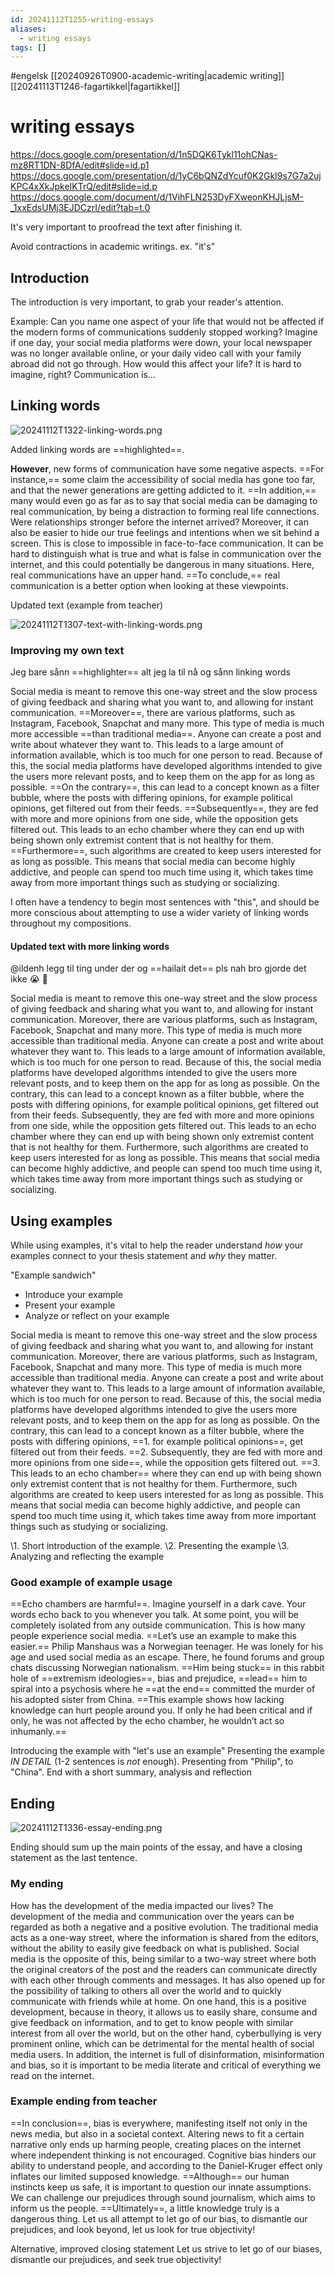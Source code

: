 ```yaml
---
id: 20241112T1255-writing-essays
aliases:
  - writing essays
tags: []
---
```


#engelsk [[20240926T0900-academic-writing|academic writing]] [[20241113T1246-fagartikkel|fagartikkel]]

# writing essays

https://docs.google.com/presentation/d/1n5DQK6Tykl11ohCNas-mz8RT1DN-8DfA/edit#slide=id.p1
https://docs.google.com/presentation/d/1yC6bQNZdYcuf0K2GkI9s7G7a2ujKPC4xXkJpkeIKTrQ/edit#slide=id.p
https://docs.google.com/document/d/1VihFLN253DyFXweonKHJLjsM-_1xxEdsUMj3EJDCzrI/edit?tab=t.0

It's very important to proofread the text after finishing it.

Avoid contractions in academic writings. ex. "it's"

## Introduction

The introduction is very important, to grab your reader's attention.

Example:
Can you name one aspect of your life that would not be affected if the modern forms of communications suddenly stopped working? Imagine if one day, your social media platforms were down, your local newspaper was no longer available online, or your daily video call with your family abroad did not go through. How would this affect your life? It is hard to imagine, right? Communication is...

## Linking words

![20241112T1322-linking-words.png](Assets/20241112T1322-linking-words.png)

Added linking words are ==highlighted==.

**However**, new forms of communication have some negative aspects. ==For instance,== some claim the accessibility of social media has gone too far, and that the newer generations are getting addicted to it. ==In addition,== many would even go as far as to say that social media can be damaging to real communication, by being a distraction to forming real life connections. Were relationships stronger before the internet arrived? Moreover, it can also be easier to hide our true feelings and intentions when we sit behind a screen. This is close to impossible in face-to-face communication. It can be hard to distinguish what is true and what is false in communication over the internet, and this could potentially be dangerous in many situations. Here, real communications have an upper hand. ==To conclude,== real communication is a better option when looking at these viewpoints.

Updated text (example from teacher)

![20241112T1307-text-with-linking-words.png](Assets/20241112T1307-text-with-linking-words.png)

### Improving my own text

Jeg bare sånn ==highlighter== alt jeg la til nå og sånn linking words

Social media is meant to remove this one-way street and the slow process of giving feedback and sharing what you want to, and allowing for instant communication. ==Moreover==, there are various platforms, such as Instagram, Facebook, Snapchat and many more. This type of media is much more accessible ==than traditional media==. Anyone can create a post and write about whatever they want to. This leads to a large amount of information available, which is too much for one person to read. Because of this, the social media platforms have developed algorithms intended to give the users more relevant posts, and to keep them on the app for as long as possible. ==On the contrary==, this can lead to a concept known as a filter bubble, where the posts with differing opinions, for example political opinions, get filtered out from their feeds. ==Subsequently==, they are fed with more and more opinions from one side, while the opposition gets filtered out. This leads to an echo chamber where they can end up with being shown only extremist content that is not healthy for them. ==Furthermore==, such algorithms are created to keep users interested for as long as possible. This means that social media can become highly addictive, and people can spend too much time using it, which takes time away from more important things such as studying or socializing.

I often have a tendency to begin most sentences with "this", and should be more conscious about attempting to use a wider variety of linking words throughout my compositions.

#### Updated text with more linking words

@ildenh legg til ting under der og ==hailait det== pls
nah bro gjorde det ikke :sob: :pray:

Social media is meant to remove this one-way street and the slow process of giving feedback and sharing what you want to, and allowing for instant communication. Moreover, there are various platforms, such as Instagram, Facebook, Snapchat and many more. This type of media is much more accessible than traditional media. Anyone can create a post and write about whatever they want to. This leads to a large amount of information available, which is too much for one person to read. Because of this, the social media platforms have developed algorithms intended to give the users more relevant posts, and to keep them on the app for as long as possible. On the contrary, this can lead to a concept known as a filter bubble, where the posts with differing opinions, for example political opinions, get filtered out from their feeds. Subsequently, they are fed with more and more opinions from one side, while the opposition gets filtered out. This leads to an echo chamber where they can end up with being shown only extremist content that is not healthy for them. Furthermore, such algorithms are created to keep users interested for as long as possible. This means that social media can become highly addictive, and people can spend too much time using it, which takes time away from more important things such as studying or socializing.

## Using examples

While using examples, it's vital to help the reader understand _how_ your examples connect to your thesis statement and _why_ they matter.

"Example sandwich"

- Introduce your example
- Present your example
- Analyze or reflect on your example

Social media is meant to remove this one-way street and the slow process of giving feedback and sharing what you want to, and allowing for instant communication. Moreover, there are various platforms, such as Instagram, Facebook, Snapchat and many more. This type of media is much more accessible than traditional media. Anyone can create a post and write about whatever they want to. This leads to a large amount of information available, which is too much for one person to read. Because of this, the social media platforms have developed algorithms intended to give the users more relevant posts, and to keep them on the app for as long as possible. On the contrary, this can lead to a concept known as a filter bubble, where the posts with differing opinions, ==1. for example political opinions==, get filtered out from their feeds. ==2. Subsequently, they are fed with more and more opinions from one side==, while the opposition gets filtered out. ==3. This leads to an echo chamber== where they can end up with being shown only extremist content that is not healthy for them. Furthermore, such algorithms are created to keep users interested for as long as possible. This means that social media can become highly addictive, and people can spend too much time using it, which takes time away from more important things such as studying or socializing.

\1. Short introduction of the example.
\2. Presenting the example
\3. Analyzing and reflecting the example

### Good example of example usage

==Echo chambers are harmful==. Imagine yourself in a dark cave. Your words echo back to you whenever you talk. At some point, you will be completely isolated from any outside communication. This is how many people experience social media. ==Let’s use an example to make this easier.== Philip Manshaus was a Norwegian teenager. He was lonely for his age and used social media as an escape. There, he found forums and group chats discussing Norwegian nationalism. ==Him being stuck== in this rabbit hole of ==extremism ideologies==, bias and prejudice, ==lead== him to spiral into a psychosis where he ==at the end== committed the murder of his adopted sister from China. ==This example shows how lacking knowledge can hurt people around you. If only he had been critical and if only, he was not affected by the echo chamber, he wouldn’t act so inhumanly.==

Introducing the example with "let's use an example"
Presenting the example _IN DETAIL_ (1-2 sentences is _not_ enough). Presenting from "Philip", to "China".
End with a short summary, analysis and reflection

## Ending

![20241112T1336-essay-ending.png](Assets/20241112T1336-essay-ending.png)

Ending should sum up the main points of the essay, and have a closing statement as the last tentence.

### My ending

How has the development of the media impacted our lives? The development of the media and communication over the years can be regarded as both a negative and a positive evolution. The traditional media acts as a one-way street, where the information is shared from the editors, without the ability to easily give feedback on what is published. Social media is the opposite of this, being similar to a two-way street where both the original creators of the post and the readers can communicate directly with each other through comments and messages. It has also opened up for the possibility of talking to others all over the world and to quickly communicate with friends while at home. On one hand, this is a positive development, because in theory, it allows us to easily share, consume and give feedback on information, and to get to know people with similar interest from all over the world, but on the other hand, cyberbullying is very prominent online, which can be detrimental for the mental health of social media users. In addition, the internet is full of disinformation, misinformation and bias, so it is important to be media literate and critical of everything we read on the internet.

### Example ending from teacher

==In conclusion==, bias is everywhere, manifesting itself not only in the news media, but also in a societal context. Altering news to fit a certain narrative only ends up harming people, creating places on the internet where independent thinking is not encouraged. Cognitive bias hinders our ability to understand people, and according to the Daniel-Kruger effect only inflates our limited supposed knowledge. ==Although== our human instincts keep us safe, it is important to question our innate assumptions. We can challenge our prejudices through sound journalism, which aims to inform us the people. ==Ultimately==, a little knowledge truly is a dangerous thing. Let us all attempt to let go of our bias, to dismantle our prejudices, and look beyond, let us look for true objectivity!

Alternative, improved closing statement
Let us strive to let go of our biases, dismantle our prejudices, and seek true objectivity!
